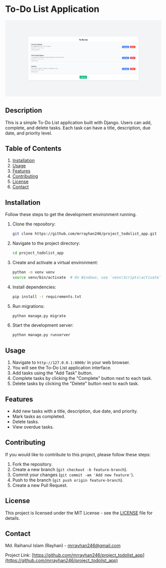 # To-Do List Application

![To-Do List](https://github.com/mrrayhan246/project_todolist_app/blob/main/to-do-lsit.png)

## Description
This is a simple To-Do List application built with Django. Users can add, complete, and delete tasks. Each task can have a title, description, due date, and priority level.

## Table of Contents
1. [Installation](#installation)
2. [Usage](#usage)
3. [Features](#features)
4. [Contributing](#contributing)
5. [License](#license)
6. [Contact](#contact)

## Installation
Follow these steps to get the development environment running.

1. Clone the repository:
    ```sh
    git clone https://github.com/mrrayhan246/project_todolist_app.git
    ```
2. Navigate to the project directory:
    ```sh
    cd project_todolist_app
    ```
3. Create and activate a virtual environment:
    ```sh
    python -m venv venv
    source venv/bin/activate  # On Windows, use `venv\Scripts\activate`
    ```
4. Install dependencies:
    ```sh
    pip install -r requirements.txt
    ```
5. Run migrations:
    ```sh
    python manage.py migrate
    ```
6. Start the development server:
    ```sh
    python manage.py runserver
    ```

## Usage
1. Navigate to `http://127.0.0.1:8000/` in your web browser.
2. You will see the To-Do List application interface.
3. Add tasks using the "Add Task" button.
4. Complete tasks by clicking the "Complete" button next to each task.
5. Delete tasks by clicking the "Delete" button next to each task.

## Features
- Add new tasks with a title, description, due date, and priority.
- Mark tasks as completed.
- Delete tasks.
- View overdue tasks.

## Contributing
If you would like to contribute to this project, please follow these steps:

1. Fork the repository.
2. Create a new branch (`git checkout -b feature-branch`).
3. Commit your changes (`git commit -am 'Add new feature'`).
4. Push to the branch (`git push origin feature-branch`).
5. Create a new Pull Request.

## License
This project is licensed under the MIT License - see the [LICENSE](LICENSE) file for details.

## Contact
Md. Raihanul Islam (Rayhan) - [mrrayhan246@gmail.com](mailto:mrrayhan246@gmail.com)

Project Link: [https://github.com/mrrayhan246/project_todolist_app](https://github.com/mrrayhan246/project_todolist_app)
